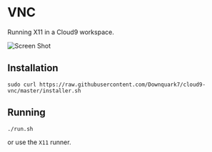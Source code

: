 VNC
===

Running X11 in a Cloud9 workspace.

![Screen Shot](screenshot.png)

Installation
------------

    sudo curl https://raw.githubusercontent.com/Downquark7/cloud9-vnc/master/installer.sh
Running
-------

    ./run.sh
    
or use the `X11` runner.
